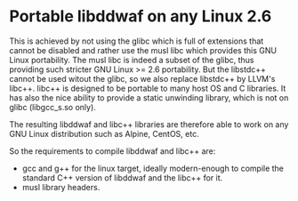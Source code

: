 # Portable libddwaf on any Linux 2.6

This is achieved by not using the glibc which is full of extensions that
cannot be disabled and rather use the musl libc which provides this GNU Linux
portability. The musl libc is indeed a subset of the glibc, thus providing
such stricter GNU Linux >= 2.6 portability.
But the libstdc++ cannot be used witout the glibc, so we also replace
libstdc++ by LLVM's libc++. libc++ is designed to be portable to many host OS
and C libraries. It has also the nice ability to provide a static unwinding
library, which is not on glibc (libgcc_s.so only).

The resulting libddwaf and libc++ libraries are therefore able to work on
any GNU Linux distribution such as Alpine, CentOS, etc.

So the requirements to compile libddwaf and libc++ are:
  - gcc and g++ for the linux target, ideally modern-enough to compile the
    standard C++ version of libddwaf and the libc++ for it.
  - musl library headers.
